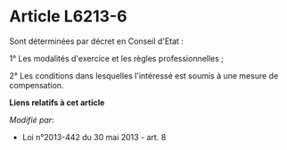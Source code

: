 # Article L6213-6

Sont déterminées par décret en Conseil d'Etat : 

1° Les modalités d'exercice et les règles professionnelles ; 

2° Les conditions dans lesquelles l'intéressé est soumis à une mesure de compensation.

**Liens relatifs à cet article**

_Modifié par_:

  - Loi n°2013-442 du 30 mai 2013 - art. 8
